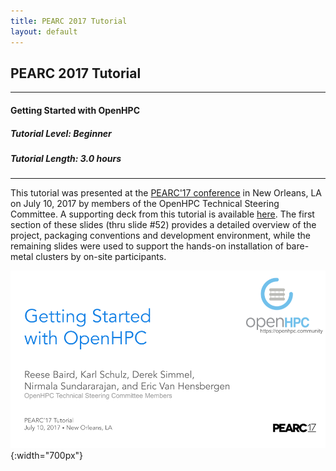 ```yaml
---
title: PEARC 2017 Tutorial
layout: default
---
```


## PEARC 2017 Tutorial

---
#### Getting Started with OpenHPC
##### Tutorial Level: Beginner
##### Tutorial Length: 3.0 hours
---

This tutorial was presented at the [PEARC'17
conference](https://pearc17.sched.com/event/AQ3J/getting-started-with-openhpc?iframe=no&w=100%&sidebar=yes&bg=no)
in New Orleans, LA on July 10, 2017 by members of the OpenHPC Technical
Steering Committee. A supporting deck from this tutorial is available
[here](https://docs.google.com/presentation/d/1u56y7p-kFw9UwvEWb_gg0BBMxooUOTb85kGR8PaDf64).
The first section of these slides (thru slide #52) provides a detailed overview
of the project, packaging conventions and development environment, while the
remaining slides were used to support the hands-on installation of bare-metal
clusters by on-site participants.

![pearc17](images/PEARC17.png){:width="700px"}